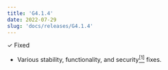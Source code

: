 ```yaml
---
title: 'G4.1.4'
date: 2022-07-29
slug: 'docs/releases/G4.1.4'
---
```


✓ Fixed

- Various stability, functionality, and security[<sup>[1]</sup>](https://www.mozilla.org/en-US/security/advisories/mfsa2022-29/) fixes.
